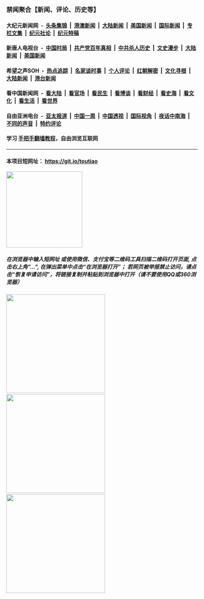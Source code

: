 ### 禁闻聚合【新闻、评论、历史等】

#### 大纪元新闻网 &nbsp;-&nbsp; [头条集锦](indexes/E头条集锦.md?t=02071022) &nbsp;|&nbsp; [港澳新闻](indexes/E港澳新闻.md?t=02071022)  &nbsp;|&nbsp; [大陆新闻](indexes/E大陆新闻.md?t=02071022) &nbsp;|&nbsp; [美国新闻](indexes/E美国新闻.md?t=02071022) &nbsp;|&nbsp; [国际新闻](indexes/E国际新闻.md?t=02071022) &nbsp;|&nbsp; [专栏文集](indexes/E专栏文集.md?t=02071022) &nbsp;|&nbsp; [纪元社论](indexes/E纪元社论.md?t=02071022) &nbsp;|&nbsp; [纪元特稿](indexes/E纪元特稿.md?t=02071022) 

#### 新唐人电视台 &nbsp;-&nbsp; [中国时局](indexes/N中国时局.md?t=02071022) &nbsp;|&nbsp; [共产党百年真相](indexes/N共产党百年真相.md?t=02071022) &nbsp;|&nbsp; [中共杀人历史](indexes/N中共杀人历史.md?t=02071022) &nbsp;|&nbsp; [文史漫步](indexes/N文史漫步.md?t=02071022) &nbsp;|&nbsp; [大陆新闻](indexes/N大陆新闻.md?t=02071022) &nbsp;|&nbsp; [美国新闻](indexes/N美国新闻.md?t=02071022)

#### 希望之声SOH &nbsp;-&nbsp; [热点追踪](indexes/H热点追踪.md?t=02071022) &nbsp;|&nbsp; [名家谈时事](indexes/H名家谈时事.md?t=02071022) &nbsp;|&nbsp; [个人评论](indexes/H个人评论.md?t=02071022)  &nbsp;|&nbsp; [红朝解密](indexes/H红朝解密.md?t=02071022) &nbsp;|&nbsp; [文化寻根](indexes/H文化寻根.md?t=02071022) &nbsp;|&nbsp; [大陆新闻](indexes/H大陆新闻.md?t=02071022) &nbsp;|&nbsp; [港台新闻](indexes/H港台新闻.md?t=02071022)

#### 看中国新闻网 &nbsp;-&nbsp; [看大陆](indexes/S看大陆.md?t=02071022) &nbsp;|&nbsp; [看官场](indexes/S看官场.md?t=02071022) &nbsp;|&nbsp; [看民生](indexes/S看民生.md?t=02071022)  &nbsp;|&nbsp; [看博谈](indexes/S看博谈.md?t=02071022) &nbsp;|&nbsp; [看财经](indexes/S看财经.md?t=02071022) &nbsp;|&nbsp; [看史海](indexes/S看史海.md?t=02071022) &nbsp;|&nbsp; [看文化](indexes/S看文化.md?t=02071022) &nbsp;|&nbsp; [看生活](indexes/S看生活.md?t=02071022) &nbsp;|&nbsp; [看世界](indexes/S看世界.md?t=02071022)

#### 自由亚洲电台 &nbsp;-&nbsp; [亚太报道](indexes/R亚太报道.md?t=02071022) &nbsp;|&nbsp; [中国一周](indexes/R中国一周.md?t=02071022) &nbsp;|&nbsp; [中国透视](indexes/R中国透视.md?t=02071022)  &nbsp;|&nbsp; [国际视角](indexes/R国际视角.md?t=02071022) &nbsp;|&nbsp; [夜话中南海](indexes/R夜话中南海.md?t=02071022) &nbsp;|&nbsp; [不同的声音](indexes/R不同的声音.md?t=02071022) &nbsp;|&nbsp; [特约评论](indexes/R特约评论.md?t=02071022)

#### 学习 [手把手翻墙教程](https://github.com/gfw-breaker/guides/wiki)，自由浏览互联网

----

#### 本项目短网址： https://git.io/toutiao
<img src="https://raw.githubusercontent.com/gfw-breaker/banned-news/master/scripts/img/qr.png" width="200px"/>  

##### 在浏览器中输入短网址 或使用微信、支付宝等二维码工具扫描二维码打开页面, 点击右上角"...", 在弹出菜单中点击“在浏览器打开”； 若网页被举报禁止访问，请点击“恢复申请访问”，将链接复制并粘贴到浏览器中打开（请不要使用QQ或360浏览器）

<img src="https://raw.githubusercontent.com/gfw-breaker/banned-news/master/scripts/img/1.png" width="260px"/> &nbsp; <img src="https://raw.githubusercontent.com/gfw-breaker/banned-news/master/scripts/img/2.png" width="260px"/> &nbsp; <img src="https://raw.githubusercontent.com/gfw-breaker/banned-news/master/scripts/img/3.png" width="260px"/>
